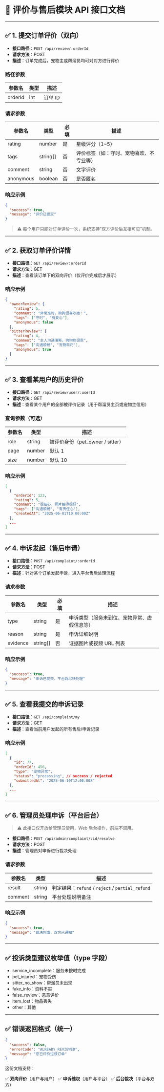 # 🌟 评价与售后模块 API 接口文档

------

## ✅ 1. 提交订单评价（双向）

- **接口路径**：`POST /api/review/:orderId`
- **请求方法**：POST  
- **描述**：订单完成后，宠物主或帮溜员均可对对方进行评价

### 路径参数

| 参数名  | 类型 | 描述    |
| ------- | ---- | ------- |
| orderId | int  | 订单 ID |

### 请求参数

| 参数名    | 类型     | 必填 | 描述                                     |
| --------- | -------- | ---- | ---------------------------------------- |
| rating    | number   | 是   | 星级评分（1~5）                          |
| tags      | string[] | 否   | 评价标签（如：守时、宠物喜欢、不专业等） |
| comment   | string   | 否   | 文字评价                                 |
| anonymous | boolean  | 否   | 是否匿名                                 |

### 响应示例

```json
{
  "success": true,
  "message": "评价已提交"
}
```

> ⚠️ 每个用户只能对订单评价一次，系统支持“双方评价后互相可见”机制。

------

## ✅ 2. 获取订单评价详情

- **接口路径**：`GET /api/review/:orderId`
- **请求方法**：GET
- **描述**：查看该订单下的双向评价（仅评价完成后才展示）

### 响应示例

```json
{
  "ownerReview": {
    "rating": 5,
    "comment": "非常准时，狗狗很喜欢她！",
    "tags": ["守时", "有爱心"],
    "anonymous": false
  },
  "sitterReview": {
    "rating": 4,
    "comment": "主人沟通清晰，狗狗也很乖",
    "tags": ["沟通顺畅", "宠物乖巧"],
    "anonymous": true
  }
}
```

------

## ✅ 3. 查看某用户的历史评价

- **接口路径**：`GET /api/review/user/:userId`
- **请求方法**：GET
- **描述**：查看某个用户的全部被评价记录（用于帮溜员主页或宠物主信用）

### 查询参数（可选）

| 参数名 | 类型   | 描述                             |
| ------ | ------ | -------------------------------- |
| role   | string | 被评价身份（pet_owner / sitter） |
| page   | number | 默认 1                           |
| size   | number | 默认 10                          |

### 响应示例

```json
[
  {
    "orderId": 123,
    "rating": 5,
    "comment": "很细心，照片拍得很好",
    "tags": ["沟通顺畅", "有责任心"],
    "createdAt": "2025-06-01T10:00:00Z"
  },
  ...
]
```

------

## ✅ 4. 申诉发起（售后申请）

- **接口路径**：`POST /api/complaint/:orderId`
- **请求方法**：POST
- **描述**：针对某个订单发起申诉，进入平台售后处理流程

### 请求参数

| 参数名   | 类型     | 必填 | 描述                                         |
| -------- | -------- | ---- | -------------------------------------------- |
| type     | string   | 是   | 申诉类型（服务未到位、宠物异常、虚假信息等） |
| reason   | string   | 是   | 申诉详细说明                                 |
| evidence | string[] | 否   | 证据图片或视频 URL 列表                      |

### 响应示例

```json
{
  "success": true,
  "message": "申诉已提交，平台将尽快处理"
}
```

------

## ✅ 5. 查看我提交的申诉记录

- **接口路径**：`GET /api/complaint/my`
- **请求方法**：GET
- **描述**：查看当前用户发起的所有售后/申诉记录

### 响应示例

```json
[
  {
    "id": 77,
    "orderId": 456,
    "type": "宠物异常",
    "status": "processing", // success / rejected
    "submittedAt": "2025-06-10T12:00:00Z"
  },
  ...
]
```

------

## ✅ 6. 管理员处理申诉（平台后台）

> ⚠️ 此接口仅开放给管理员使用，Web 后台操作，前端不调用。

- **接口路径**：`POST /api/admin/complaint/:id/resolve`
- **请求方法**：POST
- **描述**：管理员对申诉进行裁决处理

### 请求参数

| 参数名  | 类型   | 描述                                             |
| ------- | ------ | ------------------------------------------------ |
| result  | string | 判定结果：`refund` / `reject` / `partial_refund` |
| comment | string | 平台处理说明备注                                 |

### 响应示例

```json
{
  "success": true,
  "message": "裁决完成，双方已通知"
}
```

------

## ✅ 投诉类型建议枚举值（type 字段）

- service_incomplete：服务未按时完成
- pet_injured：宠物受伤
- sitter_no_show：帮溜员未出现
- fake_info：资料不实
- false_review：恶意评价
- item_lost：物品丢失
- other：其他

------

## ✅ 错误返回格式（统一）

```json
{
  "success": false,
  "errorCode": "ALREADY_REVIEWED",
  "message": "您已评价过该订单"
}
```

这份文档支持：

✅ **双向评价**（用户与用户） 
✅ **申诉维权**（用户与平台） 
✅ **后台裁决**（平台与双方）